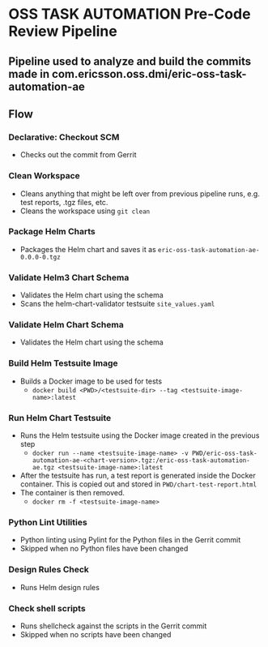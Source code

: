 # OSS TASK AUTOMATION Pre-Code Review Pipeline

## Pipeline used to analyze and build the commits made in com.ericsson.oss.dmi/eric-oss-task-automation-ae

## Flow

### Declarative: Checkout SCM

- Checks out the commit from Gerrit

### Clean Workspace

- Cleans anything that might be left over from previous pipeline runs, e.g. test reports, .tgz files, etc.
- Cleans the workspace using `git clean`

### Package Helm Charts

- Packages the Helm chart and saves it as `eric-oss-task-automation-ae-0.0.0-0.tgz`

### Validate Helm3 Chart Schema

- Validates the Helm chart using the schema
- Scans the helm-chart-validator testsuite `site_values.yaml`

### Validate Helm Chart Schema

- Validates the Helm chart using the schema

### Build Helm Testsuite Image

- Builds a Docker image to be used for tests
    - `docker build <PWD>/<testsuite-dir> --tag <testsuite-image-name>:latest`

### Run Helm Chart Testsuite

- Runs the Helm testsuite using the Docker image created in the previous step
    - `docker run --name <testsuite-image-name> -v PWD/eric-oss-task-automation-ae-<chart-version>.tgz:/eric-oss-task-automation-ae.tgz <testsuite-image-name>:latest`
- After the testsuite has run, a test report is generated inside the Docker container. This is copied out and stored
  in `PWD/chart-test-report.html`
- The container is then removed.
    - `docker rm -f <testsuite-image-name>`

### Python Lint Utilities

- Python linting using Pylint for the Python files in the Gerrit commit
- Skipped when no Python files have been changed

### Design Rules Check

- Runs Helm design rules

### Check shell scripts

- Runs shellcheck against the scripts in the Gerrit commit
- Skipped when no scripts have been changed